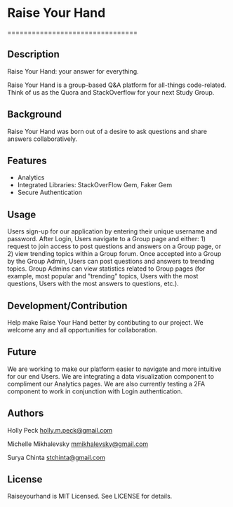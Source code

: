 # Raise Your Hand
================================

## Description

Raise Your Hand: your answer for everything. 

Raise Your Hand is a group-based Q&A platform for all-things code-related. Think of us as the Quora and StackOverflow for your next Study Group. 

## Background

Raise Your Hand was born out of a desire to ask questions and share answers collaboratively.  

## Features

- Analytics
- Integrated Libraries: StackOverFlow Gem, Faker Gem
- Secure Authentication 

## Usage

Users sign-up for our application by entering their unique username and password. After Login, Users navigate to a Group page and either: 1) request to join access to post questions and answers on a Group page, or 2) view trending topics within a Group forum. Once accepted into a Group by the Group Admin, Users can post questions and answers to trending topics. Group Admins can view statistics related to Group pages (for example, most popular and "trending" topics, Users with the most questions, Users with the most answers to questions, etc.). 

## Development/Contribution

Help make Raise Your Hand better by contibuting to our project. We welcome any and all opportunities for collaboration. 

## Future

We are working to make our platform easier to navigate and more intuitive for our end Users. We are integrating a data visualization component to compliment our Analytics pages. We are also currently testing a 2FA component to work in conjunction with Login authentication. 

## Authors

Holly Peck 
holly.m.peck@gmail.com

Michelle Mikhalevsky 
mmikhalevsky@gmail.com

Surya Chinta
stchinta@gmail.com

## License

Raiseyourhand is MIT Licensed. See LICENSE for details.
